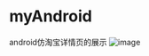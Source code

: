 # myAndroid
android仿淘宝详情页的展示
![image](https://github.com/gwl026596/myAndroid/app/src/main/res/mipmap-xxhdpi/demo.gif?raw=true)

